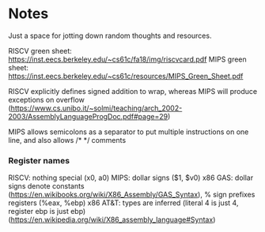 # Notes
Just a space for jotting down random thoughts and resources.

RISCV green sheet: https://inst.eecs.berkeley.edu/~cs61c/fa18/img/riscvcard.pdf
MIPS green sheet: https://inst.eecs.berkeley.edu/~cs61c/resources/MIPS_Green_Sheet.pdf

RISCV explicitly defines signed addition to wrap, whereas MIPS will produce exceptions on overflow
(https://www.cs.unibo.it/~solmi/teaching/arch_2002-2003/AssemblyLanguageProgDoc.pdf#page=29)

MIPS allows semicolons as a separator to put multiple instructions on one line, and also allows
/\* \*/ comments

### Register names
RISCV: nothing special (x0, a0)
MIPS: dollar signs ($1, $v0)
x86 GAS: dollar signs denote constants (https://en.wikibooks.org/wiki/X86_Assembly/GAS_Syntax),
% sign prefixes registers (%eax, %ebp)
x86 AT&T: types are inferred (literal 4 is just 4, register ebp is just ebp) (https://en.wikipedia.org/wiki/X86_assembly_language#Syntax)